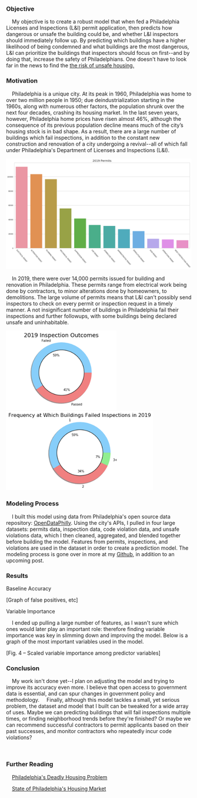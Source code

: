 
### Objective

&nbsp;&nbsp;&nbsp;&nbsp;My objective is to create a robust model that when fed a Philadelphia Licenses and Inspections  (L&I) permit application, then predicts how dangerous or unsafe the building could be, and whether L&I inspectors should immediately follow up. By predicting which buildings have a higher likelihood of being condemned and what buildings are the most dangerous, L&I can prioritize the buildings that inspectors should focus on first--and by doing that, increase the safety of Philadelphians.  One doesn't have to look far in the news to find the [the risk of unsafe housing.](https://whyy.org/segments/renter-beware-phillys-deadly-housing-problem/)



### Motivation

&nbsp;&nbsp;&nbsp;&nbsp;Philadelphia is a unique city. At its peak in 1960, Philadelphia was home to over two million people in 1950; due deindustrialization starting in the 1960s, along with numerous other factors, the population shrunk over the next four decades, crashing its housing market.  In the last seven years, however, Philadelphia home prices have risen almost 46%, although the consequence of its previous population decline means much of the city’s housing stock is in bad shape.  As a result, there are a large number of buildings which fail inspections, in addition to the constant new construction and renovation of a city undergoing a revival--all of which fall under Philadelphia's Department of Licenses and Inspections (L&I).


![Bar chart of permit reason](https://github.com/heavenstobetsy/PhillyConstruction/blob/master/Charts/permits.png)

&nbsp;&nbsp;&nbsp;&nbsp;In 2019, there were over 14,000 permits issued for building and renovation in Philadelphia. These permits range from electrical work being done by contractors, to minor alterations done by homeowners, to demolitions.  The large volume of permits means that L&I can't possibly send inspectors to check on every permit or inspection request in a timely manner.  A not insignificant number of buildings in Philadelphia fail their inspections and further followups, with some buildings being declared unsafe and uninhabitable. 

<p float="center">
  <img src="https://github.com/heavenstobetsy/PhillyConstruction/blob/master/Charts/Inspection_outcomes.png" width="300" />
  <img src="https://github.com/heavenstobetsy/PhillyConstruction/blob/master/Charts/building_failures.png" width="400" /> 
</p>

### Modeling Process

&nbsp;&nbsp;&nbsp;&nbsp;I built this model using data from Philadelphia's open source data repository: [OpenDataPhilly](https://www.opendataphilly.org/). Using the city's APIs, I pulled in four large datasets: permits data, inspection data, code violation data, and unsafe violations data, which I then cleaned, aggregated, and blended together before building the model. Features from permits, inspections, and violations are used in the dataset in order to create a prediction model. The modeling process is gone over in more at my [Github](https://github.com/heavenstobetsy/PhillyConstruction), in addition to an upcoming post.


### Results

Baseline Accuracy

[Graph of false positives, etc]

Variable Importance </p>
&nbsp;&nbsp;&nbsp;&nbsp;I ended up pulling a large number of features, as I wasn't sure which ones would later play an important role: therefore finding variable importance was key in slimming down and improving the model.  Below is a graph of the most important variables used in the model.

[Fig. 4 – Scaled variable importance among predictor variables]


### Conclusion

&nbsp;&nbsp;&nbsp;&nbsp;My work isn't done yet--I plan on adjusting the model and trying to improve its accuracy even more.  I believe that open access to government data is essential, and can spur changes in government policy and methodology.  &nbsp;&nbsp;&nbsp;&nbsp;Finally, although this model tackles a small, yet serious problem, the dataset and model that I built can be tweaked for a wide array of uses. Maybe we can predicting buildings that will fail inspections multiple times, or finding neighborhood trends before they're finished? Or maybe we can recommend successful contractors to permit applicants based on their past successes, and monitor contractors who repeatedly incur code violations?

&nbsp;
&nbsp;
&nbsp;
	

### Further Reading

&nbsp;&nbsp;&nbsp;&nbsp;[Philadelphia's Deadly Housing Problem](https://whyy.org/segments/renter-beware-phillys-deadly-housing-problem/)

&nbsp;&nbsp;&nbsp;&nbsp;[State of Philadelphia's Housing Market](https://www.inquirer.com/real-estate/housing/signs-of-recession-philadelphia-suburbs-housing-market-real-estate-prices-hot-20190916.html)


